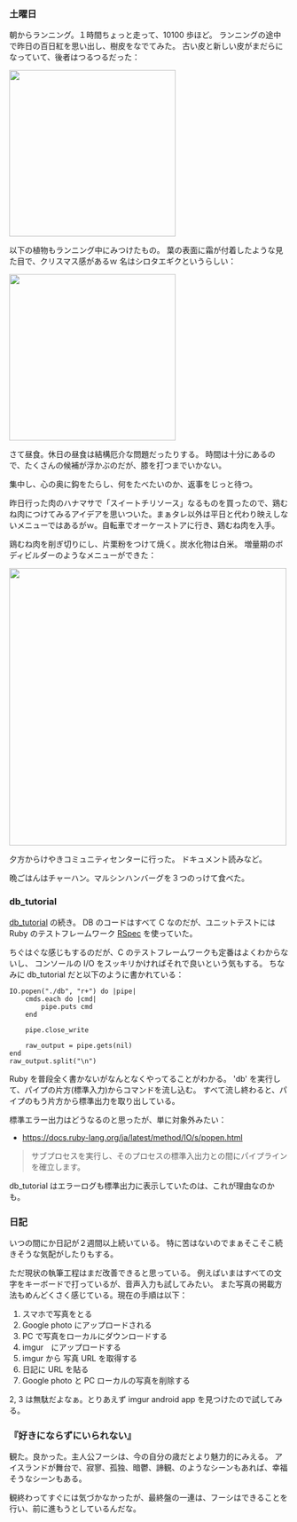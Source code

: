 ### 土曜日

朝からランニング。１時間ちょっと走って、10100 歩ほど。
ランニングの途中で昨日の百日紅を思い出し、樹皮をなでてみた。
古い皮と新しい皮がまだらになっていて、後者はつるつるだった：

<img src="https://i.imgur.com/gpzgfsM.jpg" width="300">

以下の植物もランニング中にみつけたもの。
葉の表面に霜が付着したような見た目で、クリスマス感があるｗ
名はシロタエギクというらしい：

<img src="https://i.imgur.com/1taFgzp.jpg" width="300">

さて昼食。休日の昼食は結構厄介な問題だったりする。
時間は十分にあるので、たくさんの候補が浮かぶのだが、膝を打つまでいかない。

集中し、心の奥に鈎をたらし、何をたべたいのか、返事をじっと待つ。

昨日行った肉のハナマサで「スイートチリソース」なるものを買ったので、鶏むね肉につけてみるアイデアを思いついた。まぁタレ以外は平日と代わり映えしないメニューではあるがｗ。自転車でオーケーストアに行き、鶏むね肉を入手。

鶏むね肉を削ぎ切りにし、片栗粉をつけて焼く。炭水化物は白米。
増量期のボディビルダーのようなメニューができた：

<img src="https://i.imgur.com/qFKHb04.jpg" width="500">

夕方からけやきコミュニティセンターに行った。
ドキュメント読みなど。

晩ごはんはチャーハン。マルシンハンバーグを３つのっけて食べた。

### db_tutorial

[db_tutorial](https://cstack.github.io/db_tutorial/) の続き。
DB のコードはすべて C なのだが、ユニットテストには Ruby のテストフレームワーク [RSpec](http://rspec.info/) を使っていた。

ちぐはぐな感じもするのだが、C のテストフレームワークも定番はよくわからないし、
コンソールの I/O をスッキリかければそれで良いという気もする。
ちなみに db_tutorial だと以下のように書かれている：

```
IO.popen("./db", "r+") do |pipe|
    cmds.each do |cmd|
        pipe.puts cmd
    end

    pipe.close_write

    raw_output = pipe.gets(nil)
end
raw_output.split("\n")
```

Ruby を普段全く書かないがなんとなくやってることがわかる。
'db' を実行して、パイプの片方(標準入力)からコマンドを流し込む。
すべて流し終わると、パイプのもう片方から標準出力を取り出している。

標準エラー出力はどうなるのと思ったが、単に対象外みたい：

- https://docs.ruby-lang.org/ja/latest/method/IO/s/popen.html

> サブプロセスを実行し、そのプロセスの標準入出力との間にパイプラインを確立します。

db_tutorial はエラーログも標準出力に表示していたのは、これが理由なのかも。

### 日記

いつの間にか日記が２週間以上続いている。
特に苦はないのでまぁそこそこ続きそうな気配がしたりもする。

ただ現状の執筆工程はまだ改善できると思っている。
例えばいまはすべての文字をキーボードで打っているが、音声入力も試してみたい。
また写真の掲載方法もめんどくさく感じている。現在の手順は以下：

1. スマホで写真をとる
1. Google photo にアップロードされる
1. PC で写真をローカルにダウンロードする
1. imgur　にアップロードする
1. imgur から 写真 URL を取得する
1. 日記に URL を貼る
1. Google photo と PC ローカルの写真を削除する

2, 3 は無駄だよなぁ。とりあえず imgur android app を見つけたので試してみる。

### 『好きにならずにいられない』

観た。良かった。主人公フーシは、今の自分の歳だとより魅力的にみえる。
アイスランドが舞台で、寂寥、孤独、暗鬱、諦観、のようなシーンもあれば、幸福そうなシーンもある。

観終わってすぐには気づかなかったが、最終盤の一連は、フーシはできることを行い、前に進もうとしているんだな。